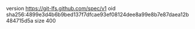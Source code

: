 version https://git-lfs.github.com/spec/v1
oid sha256:4899e3d4b6b9bed137f7dfcae93ef08124dee8a99e8b7e87daea12b484715d5a
size 400
